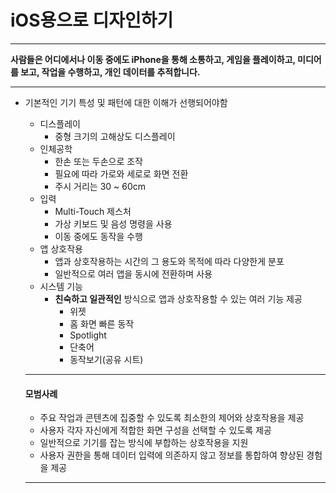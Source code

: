 # iOS용으로 디자인하기

---

<aside>

**사람들은 어디에서나 이동 중에도 iPhone을 통해 소통하고, 게임을 플레이하고, 미디어를 보고, 작업을 수행하고, 개인 데이터를 추적합니다.**

</aside>

---

- 기본적인 기기 특성 및 패턴에 대한 이해가 선행되어야함
    - 디스플레이
        - 중형 크기의 고해상도 디스플레이
    - 인체공학
        - 한손 또는 두손으로 조작
        - 필요에 따라 가로와 세로로 화면 전환
        - 주시 거리는 30 ~ 60cm
    - 입력
        - Multi-Touch 제스처
        - 가상 키보드 및 음성 명령을 사용
        - 이동 중에도 동작을 수행
    - 앱 상호작용
        - 앱과 상호작용하는 시간의 그 용도와 목적에 따라 다양한게 분포
        - 일반적으로 여러 앱을 동시에 전환하며 사용
    - 시스템 기능
        - **친숙하고 일관적인** 방식으로 앱과 상호작용할 수 있는 여러 기능 제공
            - 위젯
            - 홈 화면 빠른 동작
            - Spotlight
            - 단축어
            - 동작보기(공유 시트)
    
    ---
    
    #### 모범사례
    
    - 주요 작업과 콘텐츠에 집중할 수 있도록 최소한의 제어와 상호작용을 제공
    - 사용자 각자 자신에게 적합한 화면 구성을 선택할 수 있도록 제공
    - 일반적으로 기기를 잡는 방식에 부합하는 상호작용을 지원
    - 사용자 권한을 통해 데이터 입력에 의존하지 않고 정보를 통합하여 향상된 경험을 제공
    
    ---
